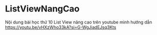 # ListViewNangCao
Nội dung bài học thứ 10 List View nâng cao trên youtube mình hướng dẫn https://youtu.be/vHXzWho33kA?si=G-WgJiadEJsq3Kts
